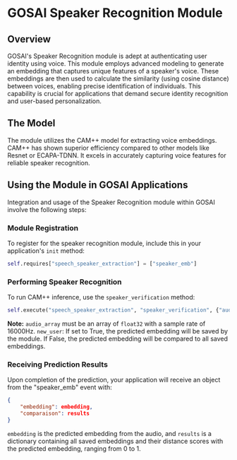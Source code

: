 # GOSAI Speaker Recognition Module

## Overview
GOSAI's Speaker Recognition module is adept at authenticating user identity using voice. This module employs advanced modeling to generate an embedding that captures unique features of a speaker's voice. These embeddings are then used to calculate the similarity (using cosine distance) between voices, enabling precise identification of individuals. This capability is crucial for applications that demand secure identity recognition and user-based personalization.

## The Model
The module utilizes the CAM++ model for extracting voice embeddings. CAM++ has shown superior efficiency compared to other models like Resnet or ECAPA-TDNN. It excels in accurately capturing voice features for reliable speaker recognition.

## Using the Module in GOSAI Applications
Integration and usage of the Speaker Recognition module within GOSAI involve the following steps:

### Module Registration
To register for the speaker recognition module, include this in your application's `init` method:
```python
self.requires["speech_speaker_extraction"] = ["speaker_emb"]
```

### Performing Speaker Recognition
To run CAM++ inference, use the `speaker_verification` method:
```python
self.execute("speech_speaker_extraction", "speaker_verification", {"audio_buffer": audio_array, "new_user": True})
```
**Note:** `audio_array` must be an array of `float32` with a sample rate of 16000Hz. `new_user`: If set to True, the predicted embedding will be saved by the module. If False, the predicted embedding will be compared to all saved embeddings.

### Receiving Prediction Results
Upon completion of the prediction, your application will receive an object from the "speaker_emb" event with:
```json
{
    "embedding": embedding,
    "comparaison": results
}
```
`embedding` is the predicted embedding from the audio, and `results` is a dictionary containing all saved embeddings and their distance scores with the predicted embedding, ranging from 0 to 1.
